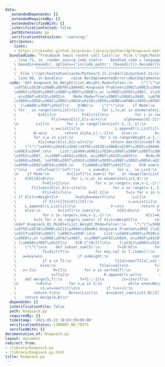 ```yaml
---
data:
  _extendedDependsOn: []
  _extendedRequiredBy: []
  _extendedVerifiedWith: []
  _isVerificationFailed: false
  _pathExtension: py
  _verificationStatusIcon: ':warning:'
  attributes:
    links:
    - https://tjkendev.github.io/procon-library/python/dp/knapsack-meet-in-the-middle.html
  bundledCode: "Traceback (most recent call last):\n  File \"/opt/hostedtoolcache/Python/3.11.2/x64/lib/python3.11/site-packages/onlinejudge_verify/documentation/build.py\"\
    , line 71, in _render_source_code_stat\n    bundled_code = language.bundle(stat.path,\
    \ basedir=basedir, options={'include_paths': [basedir]}).decode()\n          \
    \         ^^^^^^^^^^^^^^^^^^^^^^^^^^^^^^^^^^^^^^^^^^^^^^^^^^^^^^^^^^^^^^^^^^^^^^^^^^^^^^^^^\n\
    \  File \"/opt/hostedtoolcache/Python/3.11.2/x64/lib/python3.11/site-packages/onlinejudge_verify/languages/python.py\"\
    , line 96, in bundle\n    raise NotImplementedError\nNotImplementedError\n"
  code: "def Knapsack_01_Weight(List,Weight,Mode=False):\n    \"\"\"\u91CD\u3055\u304C\
    \u975E\u5E38\u306B\u8EFD\u304401-Knapsack Problem\u3092\u89E3\u304F.\n\n    List:\u5404\
    \u8981\u7D20\u306F\u30BF\u30D7\u30EB(v,w) \u306E\u5F62\u3067, v\u306F\u4FA1\u5024\
    , w\u306F\u91CD\u3055\n    Mode:Mode=True\u306E\u3068\u304D, \u6700\u5927\u5024\
    \u3068\u305D\u308C\u3092\u9054\u6210\u3059\u308B\u4F8B\u3092\u8FD4\u3059.\n  \
    \  [\u8A08\u7B97\u91CF]\n    O(NW)\n    \"\"\"\n\n    if Mode:\n        X=[[0]*(Weight+1)\
    \ for _ in range(len(List)+1)]\n        for i,(v,w) in enumerate(List,0):\n  \
    \          E=X[i]\n            F=X[i+1]\n\n            for s in range(Weight,w-1,-1):\n\
    \                F[s]=max(E[s],E[s-w]+v)\n        alpha=max(X[-1])\n        W=X[-1].index(alpha)\n\
    \n        L=[]\n        for i in range(len(List)-1,-1,-1):\n            if X[i+1][W]>X[i][W]:\n\
    \                v,w=List[i]\n                L.append((i,List[i]))\n        \
    \        W-=w\n        return alpha,L[::-1]\n    else:\n        X=[0]*(Weight+1)\n\
    \        for v,w in List:\n            for s in range(Weight,w-1,-1):\n      \
    \          X[s]=max(X[s],X[s-w]+v)\n        return max(X)\n\ndef Knapsack_01_Value(List,Weight,Mode=False):\n\
    \    \"\"\"\u4FA1\u5024\u304C\u975E\u5E38\u306B\u5C0F\u3055\u304401-Knapsack Problem\u3092\
    \u89E3\u304F.\n\n    List:\u5404\u8981\u7D20\u306F\u30BF\u30D7\u30EB(v,w) \u306E\
    \u5F62\u3067, v\u306F\u4FA1\u5024, w\u306F\u91CD\u3055\n    Mode:Mode=True\u306E\
    \u3068\u304D, \u6700\u5927\u5024\u3068\u305D\u308C\u3092\u9054\u6210\u3059\u308B\
    \u4F8B\u3092\u8FD4\u3059.\n    [\u8A08\u7B97\u91CF]\n    O(N sum(v))\n    \"\"\
    \"\n\n    inf=float(\"inf\")\n    v_sum=0\n    for v,_ in List:\n        v_sum+=v\n\
    \n    if Mode:\n        X=[[inf]*(v_sum+1) for _ in range(len(List)+1)]\n    \
    \    X[0][0]=0\n\n        for i,(v,w) in enumerate(List,0):\n            E=X[i]\n\
    \            F=X[i+1]\n\n            for s in range(v_sum,v-1,-1):\n         \
    \       F[s]=min(E[s],E[s-v]+w)\n            for s in range(v-1,-1,-1):\n    \
    \            F[s]=E[s]\n\n        E=X[-1]\n        Y=[v for v in range(v_sum+1)\
    \ if E[v]<=Weight]\n        V=alpha=max(Y)\n\n        L=[]\n        for i in range(len(List)-1,-1,-1):\n\
    \            if X[i+1][V]<X[i][V]:\n                v,w=List[i]\n            \
    \    L.append((i,List[i]))\n                V-=v\n        return alpha,L[::-1]\n\
    \    else:\n        X=[inf]*(v_sum+1)\n        X[0]=0\n\n        for v,w in List:\n\
    \            for s in range(v_sum,v-1,-1):\n                X[s]=min(X[s],X[s-v]+w)\n\
    \        Y=[v for v in range(v_sum+1) if X[v]<=Weight]\n        return max(Y)\n\
    \ndef Knapsack_01_Middle(List,Weight,Mode=False):\n    \"\"\"\u500B\u6570\u304C\
    \u975E\u5E38\u306B\u5C11\u306A\u304401-Knapsack Problem\u3092 (\u534A\u5206\u5168\
    \u5217\u6319\u3067) \u89E3\u304F.\n\n    List:\u5404\u8981\u7D20\u306F\u30BF\u30D7\
    \u30EB(v,w) \u306E\u5F62\u3067, v\u306F\u4FA1\u5024, w\u306F\u91CD\u3055\n   \
    \ [\u8A08\u7B97\u91CF]\n    O(N 2^(N/2))\n\n    [\u53C2\u8003\u5143]\n    https://tjkendev.github.io/procon-library/python/dp/knapsack-meet-in-the-middle.html\n\
    \    \"\"\"\n\n    def subset_sum(S):\n        T={0:0}\n        for v,w in S:\n\
    \            T1=dict(T)\n            for key,val in T.items():\n             \
    \   a=key+w\n                if a>Weight:\n                    continue\n    \
    \            if a in T1:\n                    T1[a]=max(T1[a],val + v)\n     \
    \           else:\n                    T1[a]=val+v\n            T=T1\n\n     \
    \   v=-1\n        R=[]\n        for w in sorted(T):\n            if T[w]>v:\n\
    \                v=T[w]\n                R.append((v,w))\n        return R\n\n\
    \    def merge(S,T):\n        T=T[::-1]\n        it=iter(T)\n        v1,w1=next(it)\n\
    \n        t=0\n\n        for v,w in S:\n            while w+w1>Weight:\n     \
    \           v1,w1=next(it)\n\n            if t<v+v1:\n                t=v+v1\n\
    \        return t\n\n    N=len(List)\n    A=subset_sum(List[:N//2])\n    B=subset_sum(List[N//2:])\n\
    \    return merge(A,B)\n"
  dependsOn: []
  isVerificationFile: false
  path: Knapsack.py
  requiredBy: []
  timestamp: '2021-05-23 18:03:35+09:00'
  verificationStatus: LIBRARY_NO_TESTS
  verifiedWith: []
documentation_of: Knapsack.py
layout: document
redirect_from:
- /library/Knapsack.py
- /library/Knapsack.py.html
title: Knapsack.py
---
```

